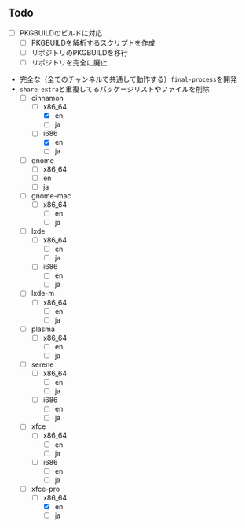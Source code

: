 ## Todo

- [ ] PKGBUILDのビルドに対応
  - [ ] PKGBUILDを解析するスクリプトを作成
  - [ ] リポジトリのPKGBUILDを移行
  - [ ] リポジトリを完全に廃止
- 完全な（全てのチャンネルで共通して動作する）`final-process`を開発
- `share-extra`と重複してるパッケージリストやファイルを削除
  - [ ] cinnamon
    - [ ] x86_64
      - [x] en
      - [ ] ja
    - [ ] i686
      - [x] en
      - [ ] ja
  - [ ] gnome
    - [ ] x86_64
    - [ ] en
    - [ ] ja
  - [ ] gnome-mac
    - [ ] x86_64
      - [ ] en
      - [ ] ja
  - [ ] lxde
    - [ ] x86_64
      - [ ] en
      - [ ] ja
    - [ ] i686
      - [ ] en
      - [ ] ja
  - [ ] lxde-m
    - [ ] x86_64
      - [ ] en
      - [ ] ja
  - [ ] plasma
    - [ ] x86_64
      - [ ] en
      - [ ] ja
  - [ ] serene
    - [ ] x86_64
      - [ ] en
      - [ ] ja
    - [ ] i686
      - [ ] en
      - [ ] ja
  - [ ] xfce
    - [ ] x86_64
      - [ ] en
      - [ ] ja
    - [ ] i686
      - [ ] en
      - [ ] ja
  - [ ] xfce-pro
    - [ ] x86_64
      - [x] en
      - [ ] ja
